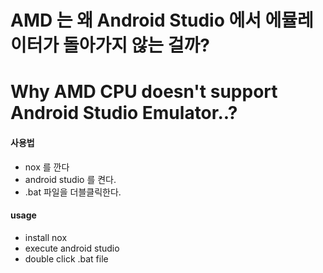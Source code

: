 # AMD 는 왜 Android Studio 에서 에뮬레이터가 돌아가지 않는 걸까?
# Why AMD CPU doesn't support Android Studio Emulator..?

#### 사용법
- nox 를 깐다
- android studio 를 켠다.
- .bat 파일을 더블클릭한다.

#### usage
- install nox
- execute android studio
- double click .bat file